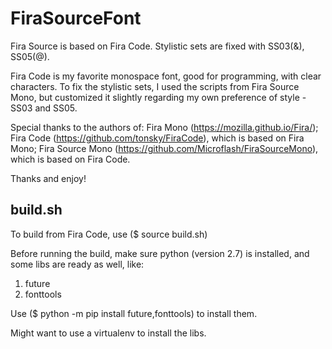 # FiraSourceFont
Fira Source is based on Fira Code. Stylistic sets are fixed with SS03(&amp;), SS05(@).

Fira Code is my favorite monospace font, good for programming, with clear characters.
To fix the stylistic sets, I used the scripts from Fira Source Mono, 
but customized it slightly regarding my own preference of style - SS03 and SS05.

Special thanks to the authors of:
Fira Mono (https://mozilla.github.io/Fira/);
Fira Code (https://github.com/tonsky/FiraCode), which is based on Fira Mono;
Fira Source Mono (https://github.com/Microflash/FiraSourceMono), which is based on Fira Code.

Thanks and enjoy!

## build.sh
To build from Fira Code, use 
($ source build.sh)

Before running the build, make sure python (version 2.7) is installed, and some libs are ready as well, like:
1. future
2. fonttools

Use ($ python -m pip install future,fonttools)
to install them.

Might want to use a virtualenv to install the libs.
